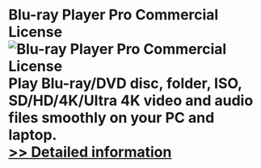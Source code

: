 # Blu-ray Player Pro Commercial License<br />![Blu-ray Player Pro Commercial License](https://mycommerce.akamaized.net/api/pimages/P300990842/BIG/300990842.PNG)<br />Play Blu-ray/DVD disc, folder, ISO, SD/HD/4K/Ultra 4K video and audio files smoothly on your PC and laptop.<br />[>> Detailed information](https://secure.shareit.com/shareit/product.html?productid=300990842&affiliateid=200057808)